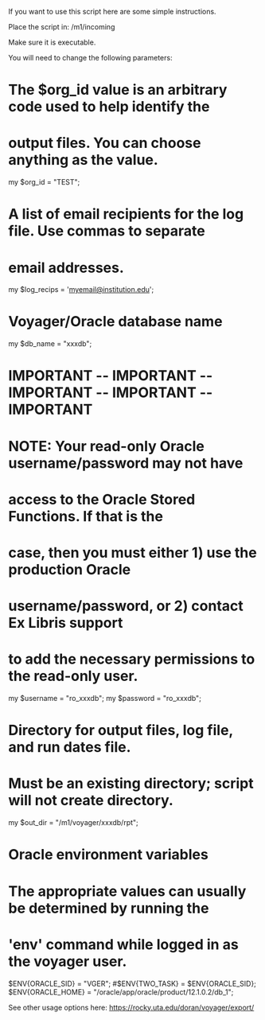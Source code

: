 If you want to use this script here are some simple instructions. 

Place the script in: /m1/incoming 

Make sure it is executable.

You will need to change the following parameters:


# The $org_id value is an arbitrary code used to help identify the
# output files.  You can choose anything as the value.

my $org_id     = "TEST";


# A list of email recipients for the log file. Use commas to separate
# email addresses.

my $log_recips = 'myemail@institution.edu';


# Voyager/Oracle database name

my $db_name    = "xxxdb";



# IMPORTANT -- IMPORTANT -- IMPORTANT -- IMPORTANT -- IMPORTANT 
# NOTE: Your read-only Oracle username/password may not have 
#       access to the Oracle Stored Functions.  If that is the
#       case, then you must either 1) use the production Oracle
#       username/password, or 2) contact Ex Libris support
#       to add the necessary permissions to the read-only user.

my $username   = "ro_xxxdb";
my $password   = "ro_xxxdb";



# Directory for output files, log file, and run dates file.
# Must be an existing directory; script will not create directory.

my $out_dir      = "/m1/voyager/xxxdb/rpt";


# Oracle environment variables
# The appropriate values can usually be determined by running the 
# 'env' command while logged in as the voyager user.

$ENV{ORACLE_SID} = "VGER";
#$ENV{TWO_TASK} = $ENV{ORACLE_SID};
$ENV{ORACLE_HOME} = "/oracle/app/oracle/product/12.1.0.2/db_1";



See other usage options here:  https://rocky.uta.edu/doran/voyager/export/

